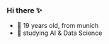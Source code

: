 
### Hi there ✨
<!--
**hollowcodes/hollowcodes** is a ✨ _special_ ✨ repository because its `README.md` (this file) appears on your GitHub profile.
-->

- 🔭 19 years old, from munich
- 🌱 studying AI & Data Science
